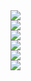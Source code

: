 <div style="display: flex;flex-direction: column;justify-content: center;">
<img src="https://count.getloli.com/get/@mouyase?theme=gelbooru" />
<img src="https://github-profile-summary-cards.vercel.app/api/cards/profile-details?username=mouyase&theme=github" />
<img src="https://github-profile-summary-cards.vercel.app/api/cards/stats?username=mouyase&theme=github" />
<img src="https://github-profile-summary-cards.vercel.app/api/cards/repos-per-language?username=mouyase&theme=github" />
<img src="https://github-profile-summary-cards.vercel.app/api/cards/most-commit-language?username=mouyase&theme=github" />
<img src="https://github-profile-summary-cards.vercel.app/api/cards/productive-time?username=mouyase&theme=github" />
</div>
